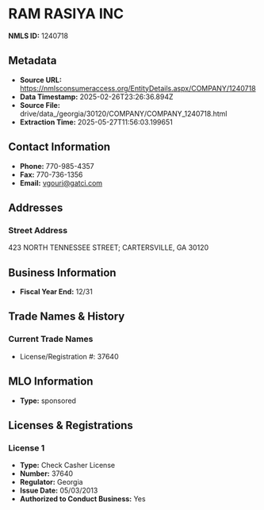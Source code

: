 # RAM RASIYA INC

**NMLS ID:** 1240718

## Metadata
- **Source URL:** https://nmlsconsumeraccess.org/EntityDetails.aspx/COMPANY/1240718
- **Data Timestamp:** 2025-02-26T23:26:36.894Z
- **Source File:** drive/data_/georgia/30120/COMPANY/COMPANY_1240718.html
- **Extraction Time:** 2025-05-27T11:56:03.199651

## Contact Information
- **Phone:** 770-985-4357
- **Fax:** 770-736-1356
- **Email:** vgouri@gatci.com

## Addresses
### Street Address
423 NORTH TENNESSEE STREET; CARTERSVILLE, GA 30120

## Business Information
- **Fiscal Year End:** 12/31

## Trade Names & History
### Current Trade Names
- License/Registration #: 37640

## MLO Information
- **Type:** sponsored

## Licenses & Registrations

### License 1
- **Type:** Check Casher License
- **Number:** 37640
- **Regulator:** Georgia
- **Issue Date:** 05/03/2013
- **Authorized to Conduct Business:** Yes
